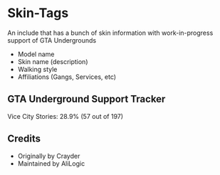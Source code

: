 # Skin-Tags

An include that has a bunch of skin information with work-in-progress support of GTA Undergrounds

* Model name
* Skin name (description)
* Walking style
* Affiliations (Gangs, Services, etc)

## GTA Underground Support Tracker

Vice City Stories: 28.9% (57 out of 197)

## Credits

* Originally by Crayder
* Maintained by AliLogic
